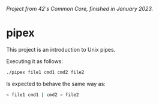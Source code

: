 *Project from 42's Common Core, finished in January 2023.*

# pipex
This project is an introduction to Unix pipes.

Executing it as follows:

```bash
./pipex file1 cmd1 cmd2 file2
```

Is expected to behave the same way as:

```bash
< file1 cmd1 | cmd2 > file2
```
